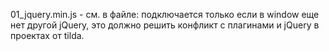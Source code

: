 01_jquery.min.js - см. в файле: подключается только если в window еще нет другой jQuery, это должно решить конфликт с плагинами и jQuery в проектах от tilda.